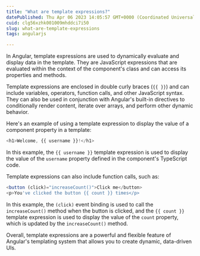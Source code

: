 ```yaml
---
title: "What are template expressions?"
datePublished: Thu Apr 06 2023 14:05:57 GMT+0000 (Coordinated Universal Time)
cuid: clg56xzhk001009mhddci7i50
slug: what-are-template-expressions
tags: angularjs

---
```


In Angular, template expressions are used to dynamically evaluate and display data in the template. They are JavaScript expressions that are evaluated within the context of the component's class and can access its properties and methods.

Template expressions are enclosed in double curly braces (`{{ }}`) and can include variables, operators, function calls, and other JavaScript syntax. They can also be used in conjunction with Angular's built-in directives to conditionally render content, iterate over arrays, and perform other dynamic behavior.

Here's an example of using a template expression to display the value of a component property in a template:

```typescript
<h1>Welcome, {{ username }}!</h1>
```

In this example, the `{{ username }}` template expression is used to display the value of the `username` property defined in the component's TypeScript code.

Template expressions can also include function calls, such as:

```typescript
<button (click)="increaseCount()">Click me</button>
<p>You've clicked the button {{ count }} times</p>
```

In this example, the `(click)` event binding is used to call the `increaseCount()` method when the button is clicked, and the `{{ count }}` template expression is used to display the value of the `count` property, which is updated by the `increaseCount()` method.

Overall, template expressions are a powerful and flexible feature of Angular's templating system that allows you to create dynamic, data-driven UIs.